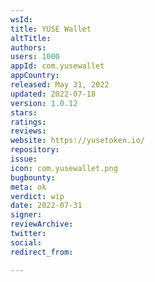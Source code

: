 ```yaml
---
wsId: 
title: YUSE Wallet
altTitle: 
authors: 
users: 1000
appId: com.yusewallet
appCountry: 
released: May 31, 2022
updated: 2022-07-18
version: 1.0.12
stars: 
ratings: 
reviews: 
website: https://yusetoken.io/
repository: 
issue: 
icon: com.yusewallet.png
bugbounty: 
meta: ok
verdict: wip
date: 2022-07-31
signer: 
reviewArchive: 
twitter: 
social: 
redirect_from: 

---
```


